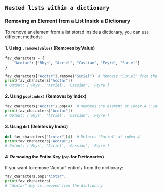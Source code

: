 ## `Nested lists within a dictionary`

### **Removing an Element from a List Inside a Dictionary**
To remove an element from a list stored inside a dictionary, you can use different methods:

#### **1. Using `.remove(value)` (Removes by Value)**
```python
fav_characters = {
    "Acotar": ["Rhys", "Azriel", "Cassian", "Feyre", "Suriel"]
}

fav_characters["Acotar"].remove("Suriel")  # Removes "Suriel" from the list
print(fav_characters["Acotar"])  
# Output: ['Rhys', 'Azriel', 'Cassian', 'Feyre']
```

#### **2. Using `pop(index)` (Removes by Index)**
```python
fav_characters["Acotar"].pop(4)  # Removes the element at index 4 ("Suriel")
print(fav_characters["Acotar"])  
# Output: ['Rhys', 'Azriel', 'Cassian', 'Feyre']
```

#### **3. Using `del` (Deletes by Index)**
```python
del fav_characters["Acotar"][4]  # Deletes "Suriel" at index 4
print(fav_characters["Acotar"])  
# Output: ['Rhys', 'Azriel', 'Cassian', 'Feyre']
```

#### **4. Removing the Entire Key (`pop` for Dictionaries)**
If you want to remove "Acotar" entirely from the dictionary:
```python
fav_characters.pop("Acotar")  
print(fav_characters)  
# "Acotar" key is removed from the dictionary
```